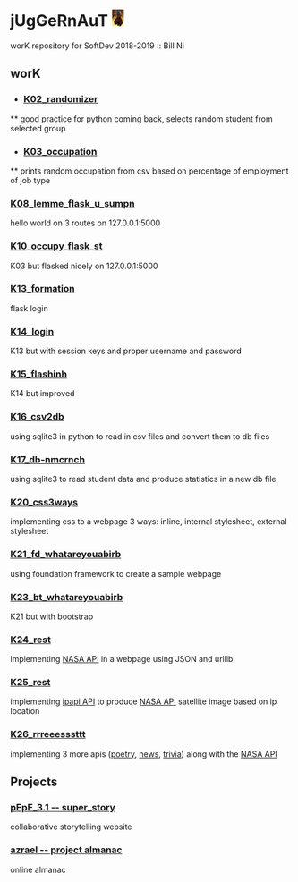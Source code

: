 # jUgGeRnAuT <img src="titlePhoto.jpg" height="30">
worK repository for SoftDev 2018-2019 :: Bill Ni

## worK

* ### [K02_randomizer](https://github.com/bnidevs/jUgGeRnAuT/tree/master/02_randomizer)
** good practice for python coming back, selects random student from selected group

* ### [K03_occupation](https://github.com/bnidevs/jUgGeRnAuT/tree/master/03_occupation)
** prints random occupation from csv based on percentage of employment of job type

### [K08_lemme_flask_u_sumpn](https://github.com/bnidevs/jUgGeRnAuT/tree/master/08_lemme_flask_u_sumpn)
hello world on 3 routes on 127.0.0.1:5000

### [K10_occupy_flask_st](https://github.com/bnidevs/jUgGeRnAuT/tree/master/10_occupy_flask_st)
K03 but flasked nicely on 127.0.0.1:5000

### [K13_formation](https://github.com/bnidevs/jUgGeRnAuT/tree/master/13_formation)
flask login

### [K14_login](https://github.com/bnidevs/jUgGeRnAuT/tree/master/14_login)
K13 but with session keys and proper username and password

### [K15_flashinh](https://github.com/bnidevs/jUgGeRnAuT/tree/master/15_flashinh)
K14 but improved

### [K16_csv2db](https://github.com/bnidevs/jUgGeRnAuT/tree/master/16_csv2db)
using sqlite3 in python to read in csv files and convert them to db files

### [K17_db-nmcrnch](https://github.com/bnidevs/jUgGeRnAuT/tree/master/17_db-nmcrnch)
using sqlite3 to read student data and produce statistics in a new db file

### [K20_css3ways](https://github.com/bnidevs/jUgGeRnAuT/tree/master/20_css3ways)
implementing css to a webpage 3 ways: inline, internal stylesheet, external stylesheet

### [K21_fd_whatareyouabirb](https://github.com/bnidevs/jUgGeRnAuT/tree/master/21_fd_whatareyouabirb_niB_chiV)
using foundation framework to create a sample webpage

### [K23_bt_whatareyouabirb](https://github.com/bnidevs/jUgGeRnAuT/tree/master/23_bt_whatareyouabirb_niB_chiV)
K21 but with bootstrap

### [K24_rest](https://github.com/bnidevs/jUgGeRnAuT/tree/master/24_rest)
implementing [NASA API](https://api.nasa.gov/index.html) in a webpage using JSON and urllib

### [K25_rest](https://github.com/bnidevs/jUgGeRnAuT/tree/master/25_rest)
implementing [ipapi API](https://ipapi.co/) to produce [NASA API](https://api.nasa.gov/index.html) satellite image based on ip location

### [K26_rrreeesssttt](https://github.com/bnidevs/jUgGeRnAuT/tree/master/26_rrreeesssttt)
implementing 3 more apis ([poetry](https://poemist.github.io/poemist-apidoc/#misc-services), [news](https://newsapi.org/), [trivia](https://opentdb.com/api_config.php)) along with the [NASA API](https://api.nasa.gov/index.html)

## Projects

  ### [pEpE_3.1 -- super_story](https://github.com/JackLu1/pEpE_3.1--LuJ-NiB)
  collaborative storytelling website
  
  ### [azrael -- project almanac](https://github.com/jason-tung/sd_p01)
  online almanac
